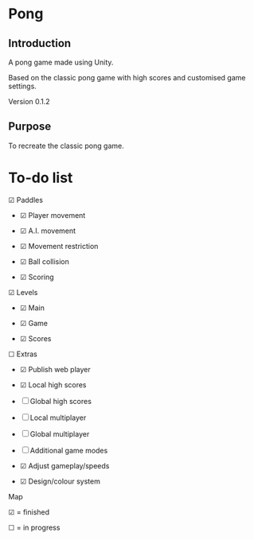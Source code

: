 Pong
====

Introduction
------------

A pong game made using Unity.

Based on the classic pong game with high scores and customised game settings.

Version 0.1.2


Purpose
-------

To recreate the classic pong game.


To-do list
==========

&#x2611; Paddles

- &#x2611; Player movement
	
- &#x2611; A.I. movement
	
- &#x2611; Movement restriction
	
- &#x2611; Ball collision
	
- &#x2611; Scoring
	
&#x2611; Levels

- &#x2611; Main
	
- &#x2611; Game
	
- &#x2611; Scores

&#9744; Extras

- &#x2611; Publish web player

- &#x2611; Local high scores

- &#9744; Global high scores

- &#9744; Local multiplayer

- &#9744; Global multiplayer

- &#9744; Additional game modes

- &#x2611; Adjust gameplay/speeds

- &#x2611; Design/colour system



Map

&#x2611; = finished

&#9744; = in progress
